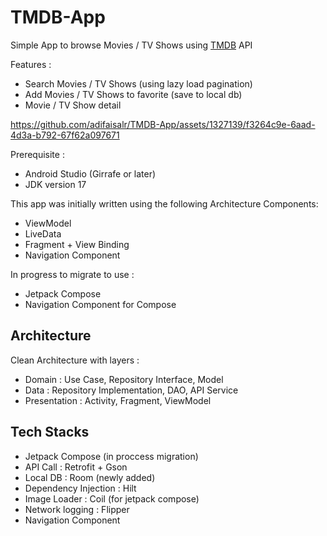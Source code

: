 # TMDB-App
Simple App to browse Movies / TV Shows using [TMDB](https://www.themoviedb.org/) API

Features :
- Search Movies / TV Shows (using lazy load pagination)
- Add Movies / TV Shows to favorite (save to local db)
- Movie / TV Show detail


https://github.com/adifaisalr/TMDB-App/assets/1327139/f3264c9e-6aad-4d3a-b792-67f62a097671



Prerequisite :
- Android Studio (Girrafe or later)
- JDK version 17

This app was initially written using the following Architecture Components:
- ViewModel
- LiveData
- Fragment + View Binding
- Navigation Component

In progress to migrate to use :
- Jetpack Compose
- Navigation Component for Compose

## Architecture
Clean Architecture with layers :
- Domain : Use Case, Repository Interface, Model
- Data : Repository Implementation, DAO, API Service
- Presentation : Activity, Fragment, ViewModel

## Tech Stacks
- Jetpack Compose (in proccess migration)
- API Call : Retrofit + Gson
- Local DB : Room (newly added)
- Dependency Injection : Hilt
- Image Loader : Coil (for jetpack compose)
- Network logging : Flipper
- Navigation Component
